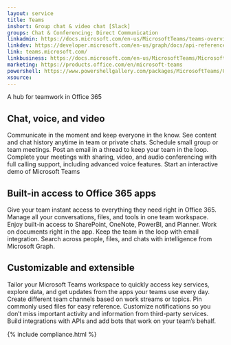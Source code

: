```yaml
---
layout: service
title: Teams
inshort: Group chat & video chat [Slack]
groups: Chat & Conferencing; Direct Communication
linkadmin: https://docs.microsoft.com/en-us/MicrosoftTeams/teams-overview
linkdev: https://developer.microsoft.com/en-us/graph/docs/api-reference/beta/resources/teams_api_overview
link: teams.microsoft.com/
linkbusiness: https://docs.microsoft.com/en-us/MicrosoftTeams/Microsoft-Teams
marketing: https://products.office.com/en/microsoft-teams     
powershell: https://www.powershellgallery.com/packages/MicrosoftTeams/0.9.0
xsource: 
--- 
```


A hub for teamwork in Office 365 

## Chat, voice, and video
Communicate in the moment and keep everyone in the know. See content and chat history anytime in team or private chats. Schedule small group or team meetings. Post an email in a thread to keep your team in the loop. Complete your meetings with sharing, video, and audio conferencing with full calling support, including advanced voice features. 
Start an interactive demo of Microsoft Teams 

## Built-in access to Office 365 apps
Give your team instant access to everything they need right in Office 365. Manage all your conversations, files, and tools in one team workspace. Enjoy built-in access to SharePoint, OneNote, PowerBI, and Planner. Work on documents right in the app. Keep the team in the loop with email integration. Search across people, files, and chats with intelligence from Microsoft Graph. 

## Customizable and extensible
Tailor your Microsoft Teams workspace to quickly access key services, explore data, and get updates from the apps your teams use every day. Create different team channels based on work streams or topics. Pin commonly used files for easy reference. Customize notifications so you don’t miss important activity and information from third-party services. Build integrations with APIs and add bots that work on your team’s behalf. 




{% include compliance.html %}